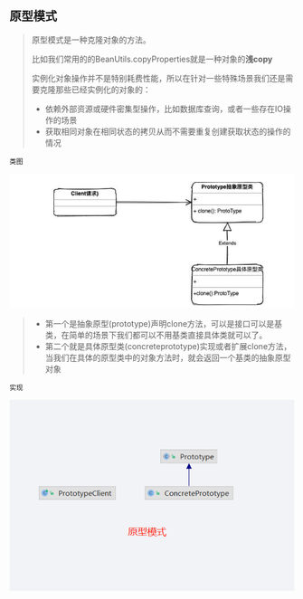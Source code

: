 ## 原型模式

>原型模式是一种克隆对象的方法。
>
>比如我们常用的的BeanUtils.copyProperties就是一种对象的**浅copy**
>
>实例化对象操作并不是特别耗费性能，所以在针对一些特殊场景我们还是需要克隆那些已经实例化的对象的：
>
>- 依赖外部资源或硬件密集型操作，比如数据库查询，或者一些存在IO操作的场景
>- 获取相同对象在相同状态的拷贝从而不需要重复创建获取状态的操作的情况

`类图`

![image-20220328115702616](resources/image-20220328115702616.png)

>- 第一个是抽象原型(prototype)声明clone方法，可以是接口可以是基类，在简单的场景下我们都可以不用基类直接具体类就可以了。
>- 第二个就是具体原型类(concreteprototype)实现或者扩展clone方法，当我们在具体的原型类中的对象方法时，就会返回一个基类的抽象原型对象

`实现`

![image-20220328120203552](resources/image-20220328120203552.png)

